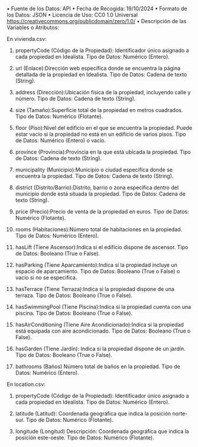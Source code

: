  • Fuente de los Datos: API
 • Fecha de Recogida: 19/10/2024
 • Formato de los Datos: JSON 
 • Licencia de Uso: CC0 1.0 Universal https://creativecommons.org/publicdomain/zero/1.0/
 • Descripción de las Variables o Atributos: 
    
En vivienda.csv:
1. propertyCode (Código de la Propiedad): Identificador único asignado a cada propiedad en Idealista. Tipo de Datos: Numérico (Entero).

2. url (Enlace):Dirección web específica donde se encuentra la página detallada de la propiedad en Idealista. Tipo de Datos: Cadena de texto (String).

3. address (Dirección):Ubicación física de la propiedad, incluyendo calle y número. Tipo de Datos: Cadena de texto (String).

4. size (Tamaño):Superficie total de la propiedad en metros cuadrados. Tipo de Datos: Numérico (Flotante).

5. floor (Piso):Nivel del edificio en el que se encuentra la propiedad. Puede estar vacío si la propiedad no está en un edificio de varios pisos. Tipo de Datos: Numérico (Entero) o vacío.

6. province (Provincia):Provincia en la que está ubicada la propiedad. Tipo de Datos: Cadena de texto (String).

7. municipality (Municipio):Municipio o ciudad específica donde se encuentra la propiedad. Tipo de Datos: Cadena de texto (String).

8. district (Distrito/Barrio):Distrito, barrio o zona específica dentro del municipio donde está situada la propiedad. Tipo de Datos: Cadena de texto (String).

9. price (Precio):Precio de venta de la propiedad en euros. Tipo de Datos: Numérico (Flotante).

10. rooms (Habitaciones):Número total de habitaciones en la propiedad. Tipo de Datos: Numérico (Entero).

11. hasLift (Tiene Ascensor):Indica si el edificio dispone de ascensor. Tipo de Datos: Booleano (True o False).

12. hasParking (Tiene Aparcamiento):Indica si la propiedad incluye un espacio de aparcamiento. Tipo de Datos: Booleano (True o False) o vacío si no se especifica.

13. hasTerrace (Tiene Terraza):Indica si la propiedad dispone de una terraza. Tipo de Datos: Booleano (True o False).

14. hasSwimmingPool (Tiene Piscina):Indica si la propiedad cuenta con una piscina. Tipo de Datos: Booleano (True o False).

15. hasAirConditioning (Tiene Aire Acondicionado):Indica si la propiedad está equipada con aire acondicionado. Tipo de Datos: Booleano (True o False).

16. hasGarden (Tiene Jardín): Indica si la propiedad dispone de un jardín. Tipo de Datos: Booleano (True o False).

17. bathrooms (Baños) Número total de baños en la propiedad. Tipo de Datos: Numérico (Entero).


En location.csv:
1. propertyCode (Código de la Propiedad): Identificador único asignado a cada propiedad en Idealista.  Tipo de Datos: Numérico (Entero).

2. latitude (Latitud): Coordenada geográfica que indica la posición norte-sur. Tipo de Datos: Numérico (Flotante).

3. longitude (Longitud)
Descripción: Coordenada geográfica que indica la posición este-oeste. Tipo de Datos: Numérico (Flotante).
